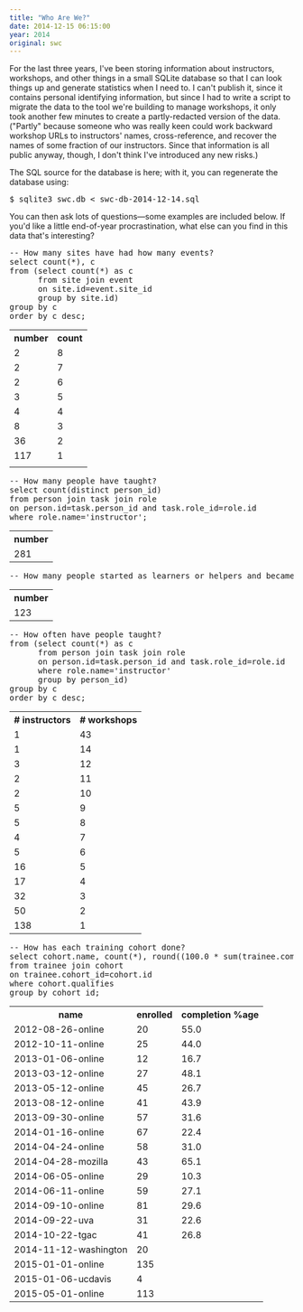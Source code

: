 ```yaml
---
title: "Who Are We?"
date: 2014-12-15 06:15:00
year: 2014
original: swc
---
```

<p>
  For the last three years,
  I've been storing information about instructors, workshops, and other things
  in a small SQLite database
  so that I can look things up and generate statistics when I need to.
  I can't publish it,
  since it contains personal identifying information,
  but since I had to write a script to migrate the data to
  the tool we're building to manage workshops,
  it only took another few minutes to create a partly-redacted version of the data.
  ("Partly" because someone who was really keen could work backward workshop URLs to instructors' names,
  cross-reference,
  and recover the names of some fraction of our instructors.
  Since that information is all public anyway,
  though,
  I don't think I've introduced any new risks.)
</p>
<p>
  The SQL source for the database is here;
  with it,
  you can regenerate the database using:
</p>
<pre>
$ sqlite3 swc.db < swc-db-2014-12-14.sql
</pre>
<p>
  You can then ask lots of questions&mdash;some examples are included below.
  If you'd like a little end-of-year procrastination,
  what else can you find in this data that's interesting?
</p>
<pre>
-- How many sites have had how many events?  
select count(*), c
from (select count(*) as c
      from site join event
      on site.id=event.site_id
      group by site.id)
group by c
order by c desc;
</pre>
<table class="table table-striped">
<TR><TH>number</TH>
<TH>count</TH>
</TR>
<TR><TD>2</TD>
<TD>8</TD>
</TR>
<TR><TD>2</TD>
<TD>7</TD>
</TR>
<TR><TD>2</TD>
<TD>6</TD>
</TR>
<TR><TD>3</TD>
<TD>5</TD>
</TR>
<TR><TD>4</TD>
<TD>4</TD>
</TR>
<TR><TD>8</TD>
<TD>3</TD>
</TR>
<TR><TD>36</TD>
<TD>2</TD>
</TR>
<TR><TD>117</TD>
<TD>1</TD>
</TR>
<TR><TD></TD>
</TR>
</table>
<pre>
-- How many people have taught?
select count(distinct person_id)
from person join task join role
on person.id=task.person_id and task.role_id=role.id
where role.name='instructor';
</pre>
<table class="table table-striped">
<TR><TH>number</TH>
</TR>
<TR><TD>281</TD>
</TR>
</table>
<pre>
-- How many people started as learners or helpers and became instructors?
</pre>
<table class="table table-striped">
<TR><TH>number</TH>
</TR>
<TR><TD>123</TD>
</TR>
</table>
<pre>
-- How often have people taught?
from (select count(*) as c
      from person join task join role
      on person.id=task.person_id and task.role_id=role.id
      where role.name='instructor'
      group by person_id)
group by c
order by c desc;
</pre>
<table class="table table-striped">
<TR><TH># instructors</TH>
<TH># workshops</TH>
</TR>
<TR><TD>1</TD>
<TD>43</TD>
</TR>
<TR><TD>1</TD>
<TD>14</TD>
</TR>
<TR><TD>3</TD>
<TD>12</TD>
</TR>
<TR><TD>2</TD>
<TD>11</TD>
</TR>
<TR><TD>2</TD>
<TD>10</TD>
</TR>
<TR><TD>5</TD>
<TD>9</TD>
</TR>
<TR><TD>5</TD>
<TD>8</TD>
</TR>
<TR><TD>4</TD>
<TD>7</TD>
</TR>
<TR><TD>5</TD>
<TD>6</TD>
</TR>
<TR><TD>16</TD>
<TD>5</TD>
</TR>
<TR><TD>17</TD>
<TD>4</TD>
</TR>
<TR><TD>32</TD>
<TD>3</TD>
</TR>
<TR><TD>50</TD>
<TD>2</TD>
</TR>
<TR><TD>138</TD>
<TD>1</TD>
</TR>
</table>
<pre>
-- How has each training cohort done?
select cohort.name, count(*), round((100.0 * sum(trainee.complete)) / count(*), 1)
from trainee join cohort
on trainee.cohort_id=cohort.id
where cohort.qualifies
group by cohort_id;
</pre>
<table class="table table-striped">
<TR><TH>name</TH>
<TH>enrolled</TH>
<TH>completion %age</TH>
</TR>
<TR><TD>2012-08-26-online</TD>
<TD>20</TD>
<TD>55.0</TD>
</TR>
<TR><TD>2012-10-11-online</TD>
<TD>25</TD>
<TD>44.0</TD>
</TR>
<TR><TD>2013-01-06-online</TD>
<TD>12</TD>
<TD>16.7</TD>
</TR>
<TR><TD>2013-03-12-online</TD>
<TD>27</TD>
<TD>48.1</TD>
</TR>
<TR><TD>2013-05-12-online</TD>
<TD>45</TD>
<TD>26.7</TD>
</TR>
<TR><TD>2013-08-12-online</TD>
<TD>41</TD>
<TD>43.9</TD>
</TR>
<TR><TD>2013-09-30-online</TD>
<TD>57</TD>
<TD>31.6</TD>
</TR>
<TR><TD>2014-01-16-online</TD>
<TD>67</TD>
<TD>22.4</TD>
</TR>
<TR><TD>2014-04-24-online</TD>
<TD>58</TD>
<TD>31.0</TD>
</TR>
<TR><TD>2014-04-28-mozilla</TD>
<TD>43</TD>
<TD>65.1</TD>
</TR>
<TR><TD>2014-06-05-online</TD>
<TD>29</TD>
<TD>10.3</TD>
</TR>
<TR><TD>2014-06-11-online</TD>
<TD>59</TD>
<TD>27.1</TD>
</TR>
<TR><TD>2014-09-10-online</TD>
<TD>81</TD>
<TD>29.6</TD>
</TR>
<TR><TD>2014-09-22-uva</TD>
<TD>31</TD>
<TD>22.6</TD>
</TR>
<TR><TD>2014-10-22-tgac</TD>
<TD>41</TD>
<TD>26.8</TD>
</TR>
<TR><TD>2014-11-12-washington</TD>
<TD>20</TD>
<TD></TD>
</TR>
<TR><TD>2015-01-01-online</TD>
<TD>135</TD>
<TD></TD>
</TR>
<TR><TD>2015-01-06-ucdavis</TD>
<TD>4</TD>
<TD></TD>
</TR>
<TR><TD>2015-05-01-online</TD>
<TD>113</TD>
<TD></TD>
</TR>
</table>
